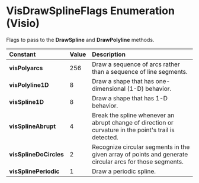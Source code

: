 
# VisDrawSplineFlags Enumeration (Visio)

Flags to pass to the  **DrawSpline** and **DrawPolyline** methods.



|**Constant**|**Value**|**Description**|
|:-----|:-----|:-----|
| **visPolyarcs**|256|Draw a sequence of arcs rather than a sequence of line segments.|
| **visPolyline1D**|8|Draw a shape that has one-dimensional (1-D) behavior.|
| **visSpline1D**|8|Draw a shape that has 1-D behavior.|
| **visSplineAbrupt**|4|Break the spline whenever an abrupt change of direction or curvature in the point's trail is detected.|
| **visSplineDoCircles**|2|Recognize circular segments in the given array of points and generate circular arcs for those segments.|
| **visSplinePeriodic**|1|Draw a periodic spline.|
